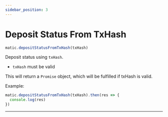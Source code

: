 ```yaml
---
sidebar_position: 3
---
```


# Deposit Status From TxHash

```js
matic.depositStatusFromTxHash(txHash)
```

Deposit status using `txHash`.

- `txHash` must be valid

This will return a `Promise` object, which will be fulfilled if txHash is valid.

Example:

```js
matic.depositStatusFromTxHash(txHash).then(res => {
  console.log(res)
})
```

---
